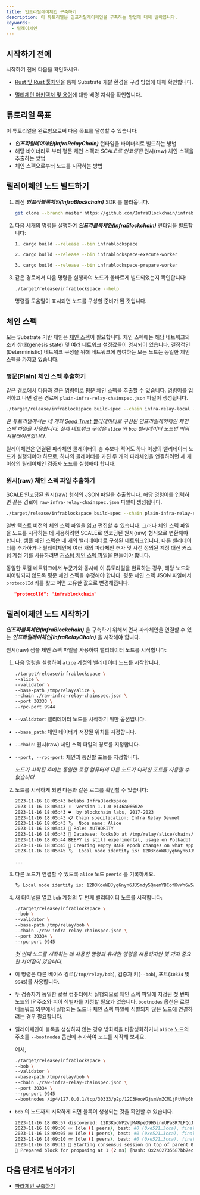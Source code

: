 ```yaml
---
title: 인프라릴레이체인 구축하기
description: 이 튜토리얼은 인프라릴레이체인을 구축하는 방법에 대해 알아봅니다.
keywords:
  - 릴레이체인
---
```


## 시작하기 전에

시작하기 전에 다음을 확인하세요:

- [Rust 및 Rust 툴체인](../../learn/substrate/tutorials/install/rust-toolchain.md)을 통해 Substrate 개발 환경을 구성 방법에 대해 확인합니다.

- [멀티체인 아키텍처 및 용어](../../learn/architecture/architecture.md)에 대한 배경 지식을 확인합니다.

## 튜토리얼 목표

이 튜토리얼을 완료함으로써 다음 목표를 달성할 수 있습니다:

- **_인프라릴레이체인(InfraRelayChain)_** 런타임을 바이너리로 빌드하는 방법
- 해당 바이너리로 부터 평문 체인 스펙과 _SCALE로 인코딩된_ 원시(raw) 체인 스펙을 추출하는 방법
- 체인 스펙으로부터 노드를 시작하는 방법

## 릴레이체인 노드 빌드하기

1. 최신 **_인프라블록체인(InfraBlockchain)_** SDK 를 불러옵니다.

   ```bash
   git clone --branch master https://github.com/InfraBlockchain/infrablockchain-substrate.git
   ```

2. 다음 세개의 명령을 실행하여 **_인프라블록체인(InfraBlockchain)_** 런타임을 빌드합니다:

   ```bash
   1. cargo build --release --bin infrablockspace

   2. cargo build --release --bin infrablockspace-execute-worker

   3. cargo build --release --bin infrablockspace-prepare-worker
   ```

3. 같은 경로에서 다음 명령을 실행하여 노드가 올바르게 빌드되었는지 확인합니다:

   ```bash
   ./target/release/infrablockspace --help
   ```

   명령줄 도움말이 표시되면 노드를 구성할 준비가 된 것입니다.

## 체인 스펙

모든 Substrate 기반 체인은 [체인 스펙](../../learn/substrate/build/chain-spec.md)이 필요합니다. 체인 스펙에는 해당 네트워크의 초기 상태(genesis state) 및 여러 네트워크 설정값들이 명시되어 있습니다. 결정적인(Deterministic) 네트워크 구성을 위해 네트워크에 참여하는 모든 노드는 동일한 체인 스펙을 가지고 있습니다.

### 평문(Plain) 체인 스펙 추출하기

같은 경로에서 다음과 같은 명령어로 평문 체인 스펙을 추출할 수 있습니다. 명령어를 입력하고 나면 같은 경로에 `plain-infra-relay-chainspec.json` 파일이 생성됩니다.

```bash
./target/release/infrablockspace build-spec --chain infra-relay-local --disable-default-bootnode > plain-infra-relay-chainspec.json
```

_본 튜토리얼에서는 네 개의 [Seed Trust 밸리데이터](../../learn/protocol/proof-of-transaction.md#블록-생성자밸리데이터-풀)로 구성된 인프라릴레이체인 체인 스펙 파일을 사용합니다. 실제 네트워크 구성은 `alice` 와 `bob` 밸리데이터 노드만 띄워 시뮬레이션합니다._

릴레이체인은 연결된 파라체인 콜레이터의 총 수보다 적어도 하나 이상의 밸리데이터 노드가 실행되어야 하므로, 하나의 콜레이터를 가진 두 개의 파라체인을 연결하려면 세 개 이상의 릴레이체인 검증자 노드를 실행해야 합니다.

### 원시(raw) 체인 스펙 파일 추출하기

[SCALE 인코딩](../../learn/substrate/learn/frame/scale-codec.md)된 원시(raw) 형식의 JSON 파일을 추출합니다. 해당 명령어를 입력하면 같은 경로에 `raw-infra-relay-chainspec.json` 파일이 생성됩니다.

```bash
./target/release/infrablockspace build-spec --chain plain-infra-relay-chainspec.json --disable-default-bootnode --raw > raw-infra-relay-chainspec.json
```

일반 텍스트 버전의 체인 스펙 파일을 읽고 편집할 수 있습니다. 그러나 체인 스펙 파일을 노드를 시작하는 데 사용하려면 SCALE로 인코딩된 원시(raw) 형식으로 변환해야 합니다. 샘플 체인 스펙은 네 개의 밸리데이터로 구성된 네트워크입니다.
다른 밸리데이터를 추가하거나 릴레이체인에 여러 개의 파라체인 추가 및 사전 정의된 계정 대신 커스텀 계정 키를 사용하려면 [커스텀 체인 스펙 파일](../../learn/substrate/build/chain-spec.md#커스텀-체인-스펙-생성하기)을 만들어야 합니다.

동일한 로컬 네트워크에서 누군가와 동시에 이 튜토리얼을 완료하는 경우, 해당 노드와 피어링되지 않도록 평문 체인 스펙을 수정해야 합니다. 평문 체인 스펙 JSON 파일에서 `protocolId` 키를 찾고 어떤 고유한 값으로 변경해줍니다.

```json
   "protocolId": "infrablockchain"
```

## 릴레이체인 노드 시작하기

**_인프라블록체인(InfraBlockchain)_** 을 구축하기 위해서 먼저 파라체인을 연결할 수 있는 **_인프라릴레이체인(InfraRelayChain)_** 을 시작해야 합니다.

원시(raw) 샘플 체인 스펙 파일을 사용하여 밸리데이터 노드를 시작합니다:

1. 다음 명령을 실행하여 `alice` 계정의 밸리데이터 노드를 시작합니다.

   ```bash
   ./target/release/infrablockspace \
   --alice \
   --validator \
   --base-path /tmp/relay/alice \
   --chain ./raw-infra-relay-chainspec.json \
   --port 30333 \
   --rpc-port 9944
   ```

- `--validator`: 밸리데이터 노드를 시작하기 위한 옵션입니다.
- `--base_path`: 체인 데이터가 저장될 위치를 지정합니다.
- `--chain`: 원시(raw) 체인 스펙 파일의 경로를 지정합니다.
- `--port, --rpc-port`: 체인과 통신할 포트를 지정합니다.

  _노드가 시작된 후에는 동일한 로컬 컴퓨터의 다른 노드가 이러한 포트를 사용할 수 없습니다._

2. 노드를 시작하게 되면 다음과 같은 로그를 확인할 수 있습니다:

   ```bash
   2023-11-16 18:05:43 bclabs InfraBlockspace
   2023-11-16 18:05:43 ✌️  version 1.1.0-e146a06602e
   2023-11-16 18:05:43 ❤️  by blockchain labs, 2017-2023
   2023-11-16 18:05:43 📋 Chain specification: Infra Relay Devnet
   2023-11-16 18:05:43 🏷  Node name: Alice
   2023-11-16 18:05:43 👤 Role: AUTHORITY
   2023-11-16 18:05:43 💾 Database: RocksDb at /tmp/relay/alice/chains/infra_relay_devnet/db/full
   2023-11-16 18:05:44 BEEFY is still experimental, usage on Polkadot network is discouraged.
   2023-11-16 18:05:45 👶 Creating empty BABE epoch changes on what appears to be first startup.
   2023-11-16 18:05:45 🏷  Local node identity is: 12D3KooWBJyq6nyn6JJSmdy5QmemYBCofKvWh6w5Am6p33tYzxu1

   ...
   ```

3. 다른 노드가 연결할 수 있도록 `alice` 노드 `peerid` 를 기록하세요.

   ```bash
   🏷 Local node identity is: 12D3KooWBJyq6nyn6JJSmdy5QmemYBCofKvWh6w5Am6p33tYzxu1
   ```

4. 새 터미널을 열고 `bob` 계정의 두 번째 밸리데이터 노드를 시작합니다:

   ```bash
   ./target/release/infrablockspace \
   --bob \
   --validator \
   --base-path /tmp/relay/bob \
   --chain ./raw-infra-relay-chainspec.json \
   --port 30334 \
   --rpc-port 9945
   ```

   _첫 번째 노드를 시작하는 데 사용한 명령과 유사한 명령을 사용하지만 몇 가지 중요한 차이점이 있습니다._

- 이 명령은 다른 베이스 경로(`/tmp/relay/bob`), 검증자 키(`--bob`), 포트(`30334` 및 `9945`)를 사용합니다.
- 두 검증자가 동일한 로컬 컴퓨터에서 실행되므로 체인 스펙 파일에 지정된 첫 번째 노드의 IP 주소와 피어 식별자를 지정할 필요가 없습니다. `bootnodes` 옵션은 로컬 네트워크 외부에서 실행되는 노드나 체인 스펙 파일에 식별되지 않은 노드에 연결하려는 경우 필요합니다.

- 릴레이체인이 블록을 생성하지 않는 경우 방화벽을 비활성화하거나 `alice` 노드의 주소를 `--bootnodes` 옵션에 추가하여 노드를 시작해 보세요.

  예시,

  ```bash
  ./target/release/infrablockspace \
  --bob \
  --validator \
  --base-path /tmp/relay/bob \
  --chain ./raw-infra-relay-chainspec.json \
  --port 30334 \
  --rpc-port 9945
  --bootnodes /ip4/127.0.0.1/tcp/30333/p2p/12D3KooWGjsmVmZCM1jPtVNp6hRbbkGBK3LADYNniJAKJ19NUYiq
  ```

- `bob` 의 노드까지 시작하게 되면 블록이 생성되는 것을 확인할 수 있습니다.

  ```bash
  2023-11-16 18:08:57 discovered: 12D3KooWP2vgMARpeD9H5innUPaBR7LFQqJSP6dX4TRS9DtkqsBQ /ip4/172.16.72.194/tcp/30334
  2023-11-16 18:09:00 💤 Idle (1 peers), best: #0 (0xe521…3cca), finalized #0 (0xe521…3cca), ⬇ 1.5kiB/s ⬆ 1.5kiB/s
  2023-11-16 18:09:05 💤 Idle (1 peers), best: #0 (0xe521…3cca), finalized #0 (0xe521…3cca), ⬇ 0.2kiB/s ⬆ 0.2kiB/s
  2023-11-16 18:09:10 💤 Idle (1 peers), best: #0 (0xe521…3cca), finalized #0 (0xe521…3cca), ⬇ 0 ⬆ 0
  2023-11-16 18:09:12 🙌 Starting consensus session on top of parent 0xe5212b368879d4a38e84693a0f1582402ac100948a895217823de534cf753cca
  🎁 Prepared block for proposing at 1 (2 ms) [hash: 0x2a02735687bb7ec53f34e17424a313b8b05ecce8ac855216dfae3c254980efdc; parent_hash: 0xe521…3cca; extrinsics (2): [0x62c3…6593, 0xf265…0515]
  ```

## 다음 단계로 넘어가기

- [파라체인 구축하기](./build-a-parachain.md)
